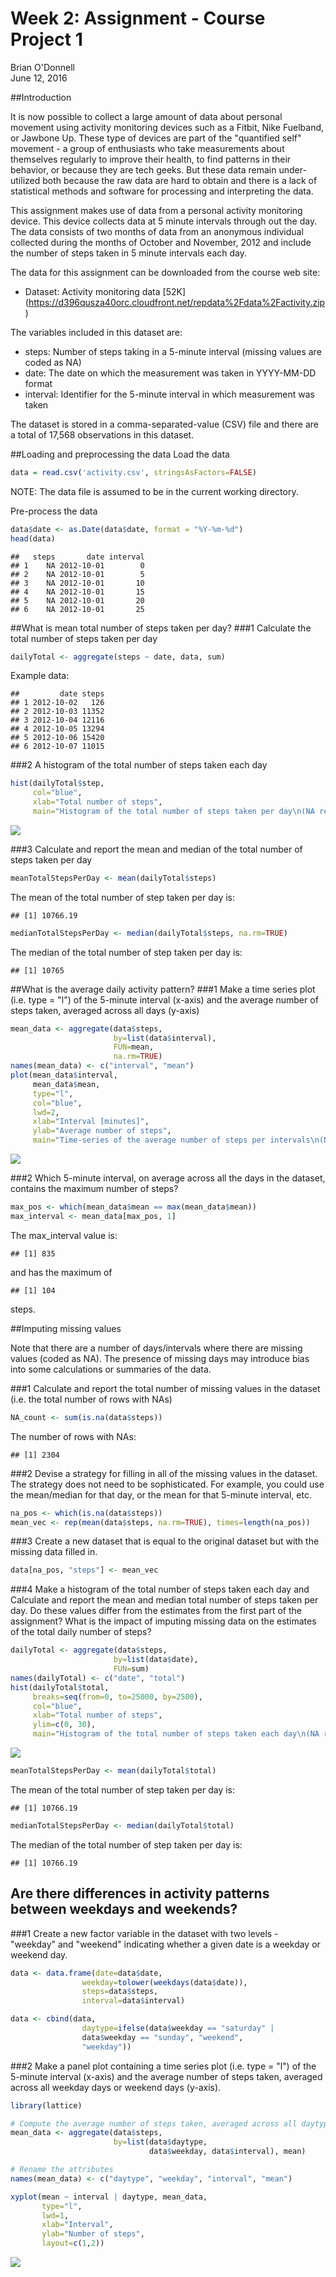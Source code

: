 # Week 2: Assignment - Course Project 1
Brian O'Donnell  
June 12, 2016  



##Introduction

It is now possible to collect a large amount of data about personal movement using activity monitoring devices such as a Fitbit, Nike Fuelband, or Jawbone Up. These type of devices are part of the "quantified self" movement - a group of enthusiasts who take measurements about themselves regularly to improve their health, to find patterns in their behavior, or because they are tech geeks. But these data remain under-utilized both because the raw data are hard to obtain and there is a lack of statistical methods and software for processing and interpreting the data.

This assignment makes use of data from a personal activity monitoring device. This device collects data at 5 minute intervals through out the day. The data consists of two months of data from an anonymous individual collected during the months of October and November, 2012 and include the number of steps taken in 5 minute intervals each day.

The data for this assignment can be downloaded from the course web site:

* Dataset: Activity monitoring data [52K] (https://d396qusza40orc.cloudfront.net/repdata%2Fdata%2Factivity.zip)

The variables included in this dataset are:

* steps: Number of steps taking in a 5-minute interval (missing values are coded as NA)
* date: The date on which the measurement was taken in YYYY-MM-DD format
* interval: Identifier for the 5-minute interval in which measurement was taken

The dataset is stored in a comma-separated-value (CSV) file and there are a total of 17,568 observations in this dataset.


##Loading and preprocessing the data
Load the data

```r
data = read.csv('activity.csv', stringsAsFactors=FALSE)
```
NOTE: The data file is assumed to be in the current working directory.

Pre-process the data

```r
data$date <- as.Date(data$date, format = "%Y-%m-%d")
head(data)
```

```
##   steps       date interval
## 1    NA 2012-10-01        0
## 2    NA 2012-10-01        5
## 3    NA 2012-10-01       10
## 4    NA 2012-10-01       15
## 5    NA 2012-10-01       20
## 6    NA 2012-10-01       25
```

##What is mean total number of steps taken per day?
###1 Calculate the total number of steps taken per day

```r
dailyTotal <- aggregate(steps ~ date, data, sum)
```
Example data:

```
##         date steps
## 1 2012-10-02   126
## 2 2012-10-03 11352
## 3 2012-10-04 12116
## 4 2012-10-05 13294
## 5 2012-10-06 15420
## 6 2012-10-07 11015
```

###2 A histogram of the total number of steps taken each day

```r
hist(dailyTotal$step,
     col="blue", 
     xlab="Total number of steps", 
     main="Histogram of the total number of steps taken per day\n(NA removed)")
```

![](PA1_template_files/figure-html/unnamed-chunk-5-1.png)<!-- -->

###3 Calculate and report the mean and median of the total number of steps taken per day

```r
meanTotalStepsPerDay <- mean(dailyTotal$steps)
```
The mean of the total number of step taken per day is: 

```
## [1] 10766.19
```


```r
medianTotalStepsPerDay <- median(dailyTotal$steps, na.rm=TRUE)
```
The median of the total number of step taken per day is: 

```
## [1] 10765
```

##What is the average daily activity pattern?
###1 Make a time series plot (i.e. type = "l") of the 5-minute interval (x-axis) and the average number of steps taken, averaged across all days (y-axis)

```r
mean_data <- aggregate(data$steps, 
                       by=list(data$interval), 
                       FUN=mean, 
                       na.rm=TRUE)
names(mean_data) <- c("interval", "mean")
plot(mean_data$interval, 
     mean_data$mean, 
     type="l", 
     col="blue", 
     lwd=2, 
     xlab="Interval [minutes]", 
     ylab="Average number of steps", 
     main="Time-series of the average number of steps per intervals\n(NA removed)")
```

![](PA1_template_files/figure-html/unnamed-chunk-10-1.png)<!-- -->



###2 Which 5-minute interval, on average across all the days in the dataset, contains the maximum number of steps?

```r
max_pos <- which(mean_data$mean == max(mean_data$mean))
max_interval <- mean_data[max_pos, 1]
```



The max_interval value is:

```
## [1] 835
```
and has the maximum of 

```
## [1] 104
```
steps.



##Imputing missing values

Note that there are a number of days/intervals where there are missing values (coded as NA). The presence of missing days may introduce bias into some calculations or summaries of the data.

###1 Calculate and report the total number of missing values in the dataset (i.e. the total number of rows with NAs)


```r
NA_count <- sum(is.na(data$steps))
```
The number of rows with NAs:

```
## [1] 2304
```

###2 Devise a strategy for filling in all of the missing values in the dataset. The strategy does not need to be sophisticated. For example, you could use the mean/median for that day, or the mean for that 5-minute interval, etc.

```r
na_pos <- which(is.na(data$steps))
mean_vec <- rep(mean(data$steps, na.rm=TRUE), times=length(na_pos))
```

###3 Create a new dataset that is equal to the original dataset but with the missing data filled in.

```r
data[na_pos, "steps"] <- mean_vec
```

###4 Make a histogram of the total number of steps taken each day and Calculate and report the mean and median total number of steps taken per day. Do these values differ from the estimates from the first part of the assignment? What is the impact of imputing missing data on the estimates of the total daily number of steps?


```r
dailyTotal <- aggregate(data$steps, 
                       by=list(data$date), 
                       FUN=sum)
names(dailyTotal) <- c("date", "total")
hist(dailyTotal$total, 
     breaks=seq(from=0, to=25000, by=2500),
     col="blue", 
     xlab="Total number of steps", 
     ylim=c(0, 30), 
     main="Histogram of the total number of steps taken each day\n(NA replaced by mean value)")
```

![](PA1_template_files/figure-html/unnamed-chunk-18-1.png)<!-- -->


```r
meanTotalStepsPerDay <- mean(dailyTotal$total)
```
The mean of the total number of step taken per day is: 

```
## [1] 10766.19
```


```r
medianTotalStepsPerDay <- median(dailyTotal$total)
```
The median of the total number of step taken per day is: 

```
## [1] 10766.19
```

## Are there differences in activity patterns between weekdays and weekends?

###1 Create a new factor variable in the dataset with two levels - "weekday" and "weekend" indicating whether a given date is a weekday or weekend day.

```r
data <- data.frame(date=data$date, 
                weekday=tolower(weekdays(data$date)), 
                steps=data$steps, 
                interval=data$interval)

data <- cbind(data, 
                daytype=ifelse(data$weekday == "saturday" | 
                data$weekday == "sunday", "weekend", 
                "weekday"))
```
###2 Make a panel plot containing a time series plot (i.e. type = "l") of the 5-minute interval (x-axis) and the average number of steps taken, averaged across all weekday days or weekend days (y-axis). 

```r
library(lattice)

# Compute the average number of steps taken, averaged across all daytype variable
mean_data <- aggregate(data$steps, 
                       by=list(data$daytype, 
                               data$weekday, data$interval), mean)

# Rename the attributes
names(mean_data) <- c("daytype", "weekday", "interval", "mean")

xyplot(mean ~ interval | daytype, mean_data, 
       type="l", 
       lwd=1, 
       xlab="Interval", 
       ylab="Number of steps", 
       layout=c(1,2))
```

![](PA1_template_files/figure-html/unnamed-chunk-24-1.png)<!-- -->
